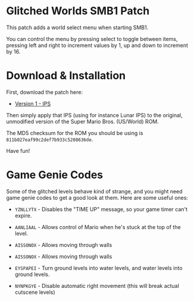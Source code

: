 Glitched Worlds SMB1 Patch
==========================

This patch adds a world select menu when starting SMB1.

You can control the menu by pressing select to toggle between items, pressing left and right to increment values by 1, up and down to increment by 16.

Download & Installation
=======================

First, download the patch here:

- [Version 1 - IPS](https://github.com/threecreepio/smb-glitchedworlds/raw/master/glitchedworlds_v1.ips)

Then simply apply that IPS (using for instance Lunar IPS) to the original, unmodified version of the Super Mario Bros. (US/World) ROM. 

The MD5 checksum for the ROM you should be using is `811b027eaf99c2def7b933c5208636de`.

Have fun!

Game Genie Codes
================

Some of the glitched levels behave kind of strange, and you might need game genie codes to get a good look at them. Here are some useful ones:

- `YZNLLYTX` - Disables the "TIME UP" message, so your game timer can't expire.

- `AANLIAAL` - Allows control of Mario when he's stuck at the top of the level.

- `AISSONOX` - Allows moving through walls

- `AISSONOX` - Allows moving through walls

- `EYSPAPEI` - Turn ground levels into water levels, and water levels into ground levels.

- `NYNPKGYE` - Disable automatic right movement (this will break actual cutscene levels)
